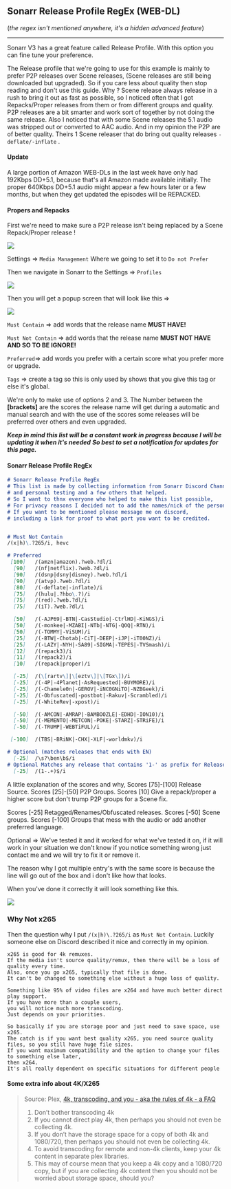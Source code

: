 ## Sonarr Release Profile RegEx (WEB-DL)

(*the regex isn't mentioned anywhere, it's a hidden advanced feature*)

------

Sonarr V3 has a great feature called Release Profile.
With this option you can fine tune your preference.

The Release profile that we're going to use for this example is mainly to prefer P2P releases over Scene releases, (Scene releases are still being downloaded but upgraded).
So if you care less about quality then stop reading and don't use this guide. 
Why ? Scene release always release in a rush to bring it out as fast as possible,
so I noticed  often that I got Repacks/Proper releases from them or from different groups and quality.
P2P releases are a bit smarter and work sort of together by not doing the same release.
Also I noticed that with some Scene releases the 5.1 audio was stripped out or converted to AAC audio.
And in my opinion the P2P are of better quality.
Theirs 1 Scene releaser that do bring out quality releases `-deflate/-inflate` .

#### **Update**
A large portion of Amazon WEB-DLs in the last week have only had 192Kbps DD+5.1, because that's all Amazon made available initially. 
The proper 640Kbps DD+5.1 audio might appear a few hours later or a few months, but when they get updated the episodes will be REPACKED.

#### Propers and Repacks
First we're need to make sure a P2P release isn't being replaced by a Scene Repack/Proper release !

![](images/1571575011671.png)

Settings => `Media Management`
Where we going to set it to `Do not Prefer`



Then we navigate in Sonarr to the Settings =>  `Profiles`

![](images/1571573554399.png)



Then you will get a popup screen that will look like this =>

![](images/1571573834508.png)

`Must Contain` => add words that the release name **MUST HAVE!** 

`Must Not Contain` => add words that the release name **MUST NOT HAVE AND SO TO BE IGNORE!**

`Preferred`=> add words you prefer with a certain score what you prefer more or upgrade.

`Tags` => create a tag so this is only used by shows that you give this tag or else it's global.



We're only to make use of options 2 and 3.
The Number between the **[**brackets**]** are the scores the release name will get during a automatic and manual search and with the use of the scores some releases will be preferred over others and even upgraded.

***Keep in mind this list will be a constant work in progress because I will be updating it when it's needed***
***So best to set a notification for updates for this page.***

#### Sonarr Release Profile RegEx
```markdown
# Sonarr Release Profile RegEx
# This list is made by collecting information from Sonarr Discord Channel,
# and personal testing and a few others that helped.
# So I want to thnx everyone who helped to make this list possible,
# For privacy reasons I decided not to add the names/nick of the persons.
# If you want to be mentioned please message me on discord,
# including a link for proof to what part you want to be credited.


# Must Not Contain
/(x|h)\.?265/i, hevc

# Preferred
 [100]   /(amzn|amazon).?web.?dl/i
  [90]   /(nf|netflix).?web.?dl/i
  [90]   /(dsnp|dsny|disney).?web.?dl/i
  [90]   /(atvp).?web.?dl/i
  [80]   /(-deflate|-inflate)/i
  [75]   /(hulu|.?hbo\.?)/i
  [75]   /(red).?web.?dl/i
  [75]   /(iT).?web.?dl/i

  [50]   /(-AJP69|-BTN|-CasStudio|-CtrlHD|-KiNGS)/i
  [50]   /(-monkee|-MZABI|-NTb|-NTG|-QOQ|-RTN)/i
  [50]   /(-TOMMY|-ViSUM)/i
  [25]   /(-BTW|-Chotab|-CiT|-DEEP|-iJP|-iT00NZ)/i
  [25]   /(-LAZY|-NYH|-SA89|-SIGMA|-TEPES|-TVSmash)/i
  [12]   /(repack3)/i
  [11]   /(repack2)/i
  [10]   /(repack|proper)/i

  [-25]  /(\[rartv\]|\[eztv\]|\[TGx\])/i
  [-25]  /(-4P|-4Planet|-AsRequested|-BUYMORE)/i
  [-25]  /(-Chamele0n|-GEROV|-iNC0GNiTO|-NZBGeek)/i
  [-25]  /(-Obfuscated|-postbot|-Rakuv|-Scrambled)/i
  [-25]  /(-WhiteRev|-xpost)/i

  [-50]  /(-AMCON|-AMRAP|-BAMBOOZLE|-EDHD|-ION10)/i
  [-50]  /(-MEMENTO|-METCON|-POKE|-STARZ|-STRiFE)/i
  [-50]  /(-TRUMP|-WEBTiFUL)/i

 [-100]  /(TBS|-BRiNK|-CHX|-XLF|-worldmkv)/i

# Optional (matches releases that ends with EN) 
  [-25]  /\s?\ben\b$/i
# Optional Matches any release that contains '1-' as prefix for Release Groups
  [-25]  /(1-.+)$/i
```

A little explanation of the scores and why,
Scores [75]-[100] Release Source.
Scores [25]-[50] P2P Groups.
Scores [10] Give a repack/proper a higher score but don't trump P2P groups for a Scene fix.

Scores [-25] Retagged/Renames/Obfuscated  releases.
Scores [-50] Scene groups.
Scores [-100] Groups that mess with the audio or add another preferred language.


Optional => We've tested it and it worked for what we've tested it on, if it will work in your situation we don't know if you notice something wrong just contact me and we will try to fix it or remove it.


The reason why I got multiple entry's with the same score is because the line will go out of the box and i don't like how that looks. 

When you've done it correctly it will look something like this.

![](images/1571578196710.png)

### Why Not x265
Then the question why I put `/(x|h)\.?265/i` as `Must Not Contain`.
Luckily someone else on Discord described it nice and correctly in my opinion.

```
x265 is good for 4k remuxes.
If the media isn't source quality/remux, then there will be a loss of quality every time.
Also, once you go x265, typically that file is done.
It can't be changed to something else without a huge loss of quality.

Something like 95% of video files are x264 and have much better direct play support.
If you have more than a couple users,
you will notice much more transcoding.
Just depends on your priorities.

So basically if you are storage poor and just need to save space, use x265.
The catch is if you want best quality x265, you need source quality files, so you still have huge file sizes.
If you want maximum compatibility and the option to change your files to something else later,
then x264.
It's all really dependent on specific situations for different people
```
#### Some extra info about 4K/X265
> Source: Plex, [4k, transcoding, and you - aka the rules of 4k - a FAQ](https://forums.plex.tv/t/plex-4k-transcoding-and-you-aka-the-rules-of-4k-a-faq/378203)
> 1. Don’t bother transcoding 4k
> 2. If you cannot direct play 4k, then perhaps you should not even be collecting 4k.
> 3. If you don’t have the storage space for a copy of both 4k and 1080/720, then perhaps you should not even be collecting 4k.
> 4. To avoid transcoding for remote and non-4k clients, keep your 4k content in separate plex libraries.
> 5. This may of course mean that you keep a 4k copy and a 1080/720 copy, but if you are collecting 4k content then you should not be worried about storage space, should you?
